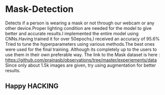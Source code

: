 # Mask-Detection
Detects if a person is wearing a mask or not through our webcam or any other device.Proper lighting condition are needed for the model to give better and accurate results.I implemented the entire model using CNNs.Having trained it for over 50epochs,I received an accuracy of 95.6%
Tried to tune the hyperparameters using various methods.The best ones were used for the final training.
Although its completely up to the users to use them in their own preferable way.
The link to the Mask dataset is here : https://github.com/prajnasb/observations/tree/master/experiements/data
Since only about 1.5k images are given, try using augmentation for better results.
## Happy HACKING
